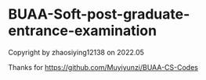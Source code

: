 # BUAA-Soft-post-graduate-entrance-examination

Copyright by zhaosiying12138 on 2022.05

Thanks for https://github.com/Muyiyunzi/BUAA-CS-Codes
